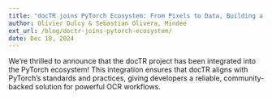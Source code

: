 ```yaml
---
title: "docTR joins PyTorch Ecosystem: From Pixels to Data, Building a Recognition Pipeline with PyTorch and docTR"
author: Olivier Dulcy & Sebastian Olivera, Mindee
ext_url: /blog/doctr-joins-pytorch-ecosystem/
date: Dec 18, 2024
---
```


We’re thrilled to announce that the docTR project has been integrated into the PyTorch ecosystem! This integration ensures that docTR aligns with PyTorch’s standards and practices, giving developers a reliable, community-backed solution for powerful OCR workflows.